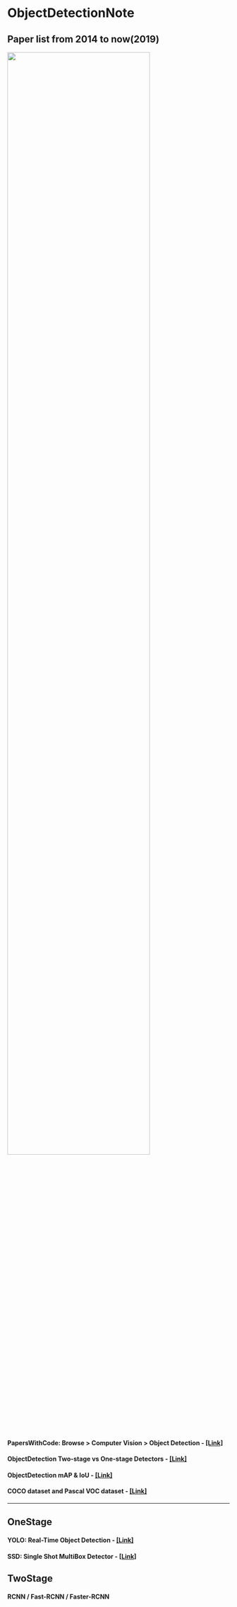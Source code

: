 # ObjectDetectionNote

## Paper list from 2014 to now(2019)
<img src="https://github.com/yehengchen/ObjectDetection/blob/master/img/deep_learning_object_detection_history.PNG" width="80%" height="80%">

#### PapersWithCode: Browse > Computer Vision > Object Detection - [[Link]](https://paperswithcode.com/task/object-detection)

#### ObjectDetection Two-stage vs One-stage Detectors - [[Link]](https://github.com/yehengchen/ObjectDetection/blob/master/Two-stage%20vs%20One-stage%20Detectors.md)

#### ObjectDetection mAP & IoU - [[Link]](https://github.com/yehengchen/ObjectDetection/blob/master/mAP%26IoU.md)

#### COCO dataset and Pascal VOC dataset - [[Link]](https://github.com/yehengchen/ObjectDetection/blob/master/COCO%20and%20Pascal%20VOC.md)

*** 
## OneStage
#### YOLO: Real-Time Object Detection - [[Link]](https://github.com/yehengchen/ObjectDetection/blob/master/OneStage/yolo/yolo.md)
#### SSD: Single Shot MultiBox Detector - [[Link]]()

## TwoStage
#### RCNN / Fast-RCNN / Faster-RCNN
